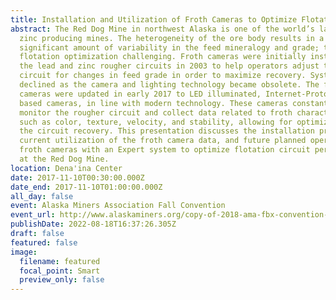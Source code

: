 ```yaml
---
title: Installation and Utilization of Froth Cameras to Optimize Flotation Performance
abstract: The Red Dog Mine in northwest Alaska is one of the world’s largest
  zinc producing mines. The heterogeneity of the ore body results in a
  significant amount of variability in the feed mineralogy and grade; this makes
  flotation optimization challenging. Froth cameras were initially installed in
  the lead and zinc rougher circuits in 2003 to help operators adjust the
  circuit for changes in feed grade in order to maximize recovery. System use
  declined as the camera and lighting technology became obsolete. The froth
  cameras were updated in early 2017 to LED illuminated, Internet-Protocol (IP)
  based cameras, in line with modern technology. These cameras constantly
  monitor the rougher circuit and collect data related to froth characteristics,
  such as color, texture, velocity, and stability, allowing for optimization of
  the circuit recovery. This presentation discusses the installation process,
  current utilization of the froth camera data, and future planned operation of
  froth cameras with an Expert system to optimize flotation circuit performance
  at the Red Dog Mine.
location: Dena'ina Center
date: 2017-11-10T00:30:00.000Z
date_end: 2017-11-10T01:00:00.000Z
all_day: false
event: Alaska Miners Association Fall Convention
event_url: http://www.alaskaminers.org/copy-of-2018-ama-fbx-convention-pre-3
publishDate: 2022-08-18T16:37:26.305Z
draft: false
featured: false
image:
  filename: featured
  focal_point: Smart
  preview_only: false
---
```

